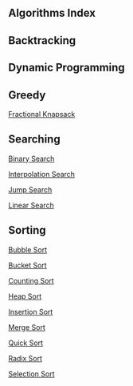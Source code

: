 ## Algorithms Index

**Backtracking**
-----------------


**Dynamic Programming**
-----------------------


**Greedy**
-----------

 [Fractional Knapsack](https://github.com/krishrahul98/DSA-Library/tree/main/Algorithms/Greedy/Fractional_Knapsack)
 
 **Searching**
 ------------
 
 [Binary Search](https://github.com/krishrahul98/DSA-Library/tree/main/Algorithms/Searching/Binary_Search)
 
 [Interpolation Search](https://github.com/krishrahul98/DSA-Library/tree/main/Algorithms/Searching/Interpolation_Search)
 
 [Jump Search](https://github.com/krishrahul98/DSA-Library/tree/main/Algorithms/Searching/Jump_Search)
 
 [Linear Search](https://github.com/krishrahul98/DSA-Library/tree/main/Algorithms/Searching/Linear_Search)
 
 **Sorting**
 -----------
 
 [Bubble Sort](https://github.com/krishrahul98/DSA-Library/tree/main/Algorithms/Sorting/Bubble_Sort)
 
 [Bucket Sort](https://github.com/krishrahul98/DSA-Library/tree/main/Algorithms/Sorting/Bucket_Sort)
 
 [Counting Sort](https://github.com/krishrahul98/DSA-Library/tree/main/Algorithms/Sorting/Counting_Sort)
 
 [Heap Sort](https://github.com/krishrahul98/DSA-Library/tree/main/Algorithms/Sorting/Heap_Sort)
 
 [Insertion Sort](https://github.com/krishrahul98/DSA-Library/tree/main/Algorithms/Sorting/Insertion_Sort)
 
 [Merge Sort](https://github.com/krishrahul98/DSA-Library/tree/main/Algorithms/Sorting/Merge_Sort)
 
 [Quick Sort](https://github.com/krishrahul98/DSA-Library/tree/main/Algorithms/Sorting/Quick_Sort)
 
 [Radix Sort](https://github.com/krishrahul98/DSA-Library/tree/main/Algorithms/Sorting/Radix_Sort)
 
 [Selection Sort](https://github.com/krishrahul98/DSA-Library/tree/main/Algorithms/Sorting/Selection_Sort)
 
